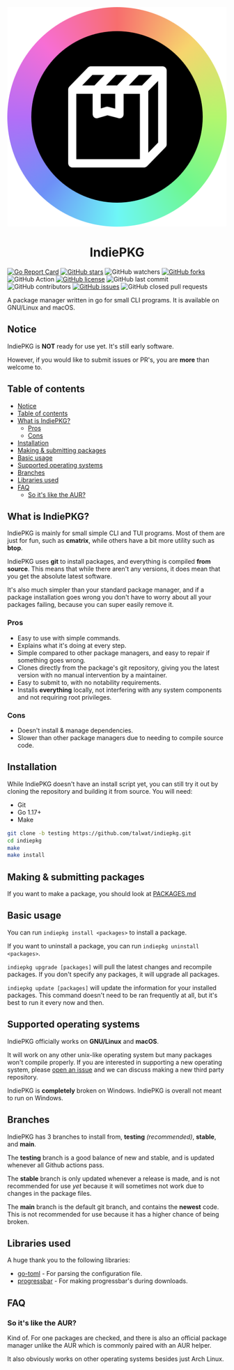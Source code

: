 <!-- markdownlint-disable MD033 MD041 MD013 -->

<div align="center">
    <img src="./assets/roundlogo.svg">
    <h1>IndiePKG</h1>
</div>

[![Go Report Card](https://goreportcard.com/badge/github.com/talwat/indiepkg)](https://goreportcard.com/report/github.com/talwat/indiepkg)
[![GitHub stars](https://img.shields.io/github/stars/talwat/indiepkg)](https://github.com/talwat/indiepkg/stargazers)
![GitHub watchers](https://img.shields.io/github/watchers/talwat/indiepkg)
[![GitHub forks](https://img.shields.io/github/forks/talwat/indiepkg)](https://github.com/talwat/indiepkg/network)
![GitHub Action](https://img.shields.io/github/workflow/status/talwat/indiepkg/test)
[![GitHub license](https://img.shields.io/github/license/talwat/indiepkg)](https://github.com/talwat/indiepkg)
![GitHub last commit](https://img.shields.io/github/last-commit/talwat/indiepkg)
![GitHub contributors](https://img.shields.io/github/contributors/talwat/indiepkg)
[![GitHub issues](https://img.shields.io/github/issues/talwat/indiepkg)](https://github.com/talwat/indiepkg/issues)
![GitHub closed pull requests](https://img.shields.io/github/issues-pr-closed/talwat/indiepkg)

A package manager written in go for small CLI programs. It is available on GNU/Linux and macOS.

## Notice

IndiePKG is **NOT** ready for use yet. It's still early software.

However, if you would like to submit issues or PR's, you are **more** than welcome to.

## Table of contents

- [Notice](#notice)
- [Table of contents](#table-of-contents)
- [What is IndiePKG?](#what-is-indiepkg)
  - [Pros](#pros)
  - [Cons](#cons)
- [Installation](#installation)
- [Making & submitting packages](#making--submitting-packages)
- [Basic usage](#basic-usage)
- [Supported operating systems](#supported-operating-systems)
- [Branches](#branches)
- [Libraries used](#libraries-used)
- [FAQ](#faq)
  - [So it's like the AUR?](#so-its-like-the-aur)

## What is IndiePKG?

IndiePKG is mainly for small simple CLI and TUI programs. Most of them are just for fun, such as **cmatrix**, while others have a bit more utility such as **btop**.

IndiePKG uses **git** to install packages, and everything is compiled **from source**. This means that while there aren't any versions, it does mean that you get the absolute latest software.

It's also much simpler than your standard package manager, and if a package installation goes wrong you don't have to worry about all your packages failing, because you can super easily remove it.

### Pros

- Easy to use with simple commands.
- Explains what it's doing at every step.
- Simple compared to other package managers, and easy to repair if something goes wrong.
- Clones directly from the package's git repository, giving you the latest version with no manual intervention by a maintainer.
- Easy to submit to, with no notability requirements.
- Installs **everything** locally, not interfering with any system components and not requiring root privileges.

### Cons

- Doesn't install & manage dependencies.
- Slower than other package managers due to needing to compile source code.

## Installation

While IndiePKG doesn't have an install script yet, you can still try it out by cloning the repository and building it from source.
You will need:

- Git
- Go 1.17+
- Make

```bash
git clone -b testing https://github.com/talwat/indiepkg.git
cd indiepkg
make
make install
```

## Making & submitting packages

If you want to make a package, you should look at [PACKAGES.md](PACKAGES.md)

## Basic usage

You can run `indiepkg install <packages>` to install a package.

If you want to uninstall a package, you can run `indiepkg uninstall <packages>`.

`indiepkg upgrade [packages]` will pull the latest changes and recompile packages. If you don't specify any packages, it will upgrade all packages.

`indiepkg update [packages]` will update the information for your installed packages. This command doesn't need to be ran frequently at all, but it's best to run it every now and then.

## Supported operating systems

IndiePKG officially works on **GNU/Linux** and **macOS**.

It will work on any other unix-like operating system but many packages won't compile properly. If you are interested in supporting a new operating system, please [open an issue](https://github.com/talwat/indiepkg/issues/new/choose) and we can discuss making a new third party repository.

IndiePKG is **completely** broken on Windows. IndiePKG is overall not meant to run on Windows.

## Branches

IndiePKG has 3 branches to install from, **testing** *(recommended)*, **stable**, and **main**.

The **testing** branch is a good balance of new and stable, and is updated whenever all Github actions pass.

The **stable** branch is only updated whenever a release is made, and is not recommended for use *yet* because it will sometimes not work due to changes in the package files.

The **main** branch is the default git branch, and contains the **newest** code. This is not recommended for use because it has a higher chance of being broken.

## Libraries used

A huge thank you to the following libraries:

- [go-toml](https://github.com/pelletier/go-toml.git) - For parsing the configuration file.
- [progressbar](https://github.com/schollz/progressbar.git) - For making progressbar's during downloads.

## FAQ

### So it's like the AUR?

Kind of. For one packages are checked, and there is also an official package manager unlike the AUR which is commonly paired with an AUR helper.

It also obviously works on other operating systems besides just Arch Linux.
